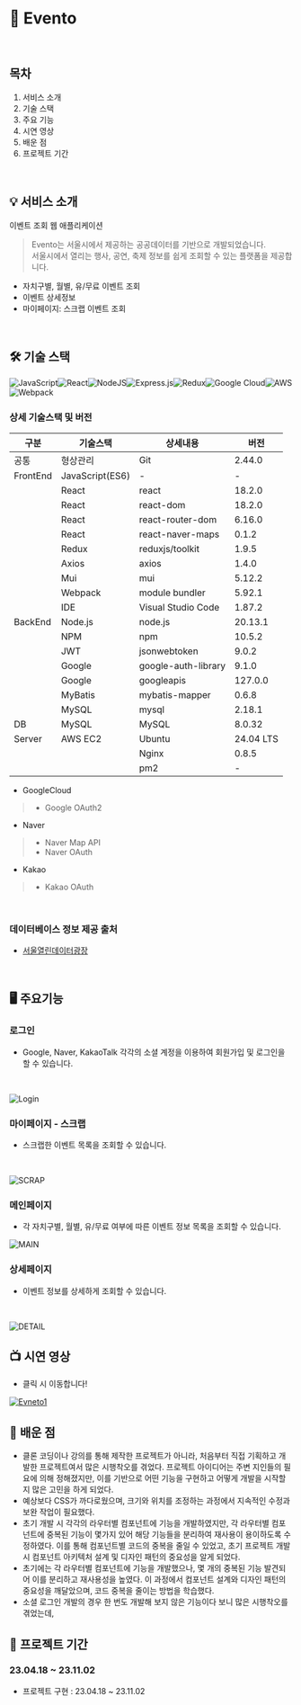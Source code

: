 # 📣 Evento
<br/>

## 목차
1. 서비스 소개
2. 기술 스택
3. 주요 기능
4. 시연 영상
5. 배운 점
6. 프로젝트 기간
<br/>

## 💡 서비스 소개
이벤트 조회 웹 애플리케이션
>Evento는 서울시에서 제공하는 공공데이터를 기반으로 개발되었습니다.<br/>
>서울시에서 열리는 행사, 공연, 축제 정보를 쉽게 조회할 수 있는 플랫폼을 제공합니다.
- 자치구별, 월별, 유/무료 이벤트 조회
- 이벤트 상세정보
- 마이페이지: 스크랩 이벤트 조회
<br/>

## 🛠️ 기술 스택

![JavaScript](https://img.shields.io/badge/javascript-%23323330.svg?style=for-the-badge&logo=javascript&logoColor=%23F7DF1E)![React](https://img.shields.io/badge/react-%2320232a.svg?style=for-the-badge&logo=react&logoColor=%2361DAFB)![NodeJS](https://img.shields.io/badge/node.js-6DA55F?style=for-the-badge&logo=node.js&logoColor=white)![Express.js](https://img.shields.io/badge/express.js-%23404d59.svg?style=for-the-badge&logo=express&logoColor=%2361DAFB)![Redux](https://img.shields.io/badge/redux-%23593d88.svg?style=for-the-badge&logo=redux&logoColor=white)![Google Cloud](https://img.shields.io/badge/GoogleCloud-%234285F4.svg?style=for-the-badge&logo=google-cloud&logoColor=white)![AWS](https://img.shields.io/badge/AWS-%23FF9900.svg?style=for-the-badge&logo=amazon-aws&logoColor=white)![Webpack](https://img.shields.io/badge/webpack-%238DD6F9.svg?style=for-the-badge&logo=webpack&logoColor=black)
<br/>

### 상세 기술스택 및 버전
| 구분     | 기술스택             | 상세내용                | 버전     |
|----------|---------------------|-------------------------|----------|
| 공통     | 형상관리             | Git                     | 2.44.0   |
| FrontEnd | JavaScript(ES6)     | -                       | -        |
|          | React               | react                   | 18.2.0   |
|          | React               | react-dom               | 18.2.0   |
|          | React               | react-router-dom        | 6.16.0   |
|          | React               | react-naver-maps        | 0.1.2    |
|          | Redux               | reduxjs/toolkit         | 1.9.5    |
|          | Axios               | axios                   | 1.4.0    |
|          | Mui                 | mui                     | 5.12.2   |
|          | Webpack             | module bundler          | 5.92.1   |
|          | IDE                 | Visual Studio Code      | 1.87.2   |
| BackEnd  | Node.js             | node.js                 | 20.13.1  |
|          | NPM                 | npm                     | 10.5.2   |
|          | JWT                 | jsonwebtoken            | 9.0.2    |
|          | Google              | google-auth-library     | 9.1.0    |
|          | Google              | googleapis              | 127.0.0  |
|          | MyBatis             | mybatis-mapper          | 0.6.8    |
|          | MySQL               | mysql                   | 2.18.1   |
| DB       | MySQL               | MySQL                   | 8.0.32   |
| Server   | AWS EC2             | Ubuntu                  | 24.04 LTS|
|          |                     | Nginx                   | 0.8.5    |
|          |                     | pm2                     | -        |

- GoogleCloud
> - Google OAuth2
- Naver
> - Naver Map API
> - Naver OAuth
- Kakao
> - Kakao OAuth
<br/>

### 데이터베이스 정보 제공 출처
- [서울열린데이터광장](https://data.seoul.go.kr/dataList/OA-15486/S/1/datasetView.do)
<br/>

## 🖥️ 주요기능

### 로그인
- Google, Naver, KakaoTalk 각각의 소셜 계정을 이용하여 회원가입 및 로그인을 할 수 있습니다.
<br/>

![Login](https://github.com/user-attachments/assets/43336a98-8037-4aa5-9a8a-2329374363db)
<br/>

### 마이페이지 - 스크랩
- 스크랩한 이벤트 목록을 조회할 수 있습니다.
<br/>

![SCRAP](https://github.com/user-attachments/assets/cfd8977d-324a-461f-8b03-e9f2e511b720)
<br/>

### 메인페이지
- 각 자치구별, 월별, 유/무료 여부에 따른 이벤트 정보 목록을 조회할 수 있습니다.

![MAIN](https://github.com/user-attachments/assets/14e020d8-ef64-4a19-bb47-d39561fd142c)
<br/>

### 상세페이지
- 이벤트 정보를 상세하게 조회할 수 있습니다.
<br/>

![DETAIL](https://github.com/user-attachments/assets/d3693738-ca13-47ee-b14f-e887397a1b55)
<br/>

## 📺 시연 영상
- 클릭 시 이동합니다!

[![Evneto1](https://github.com/user-attachments/assets/0b2e0603-b9a8-4ec9-b648-8aa1f083ab27)](https://youtu.be/54uM2fqwv3s)
</br>

## 💾 배운 점
- 클론 코딩이나 강의를 통해 제작한 프로젝트가 아니라, 처음부터 직접 기획하고 개발한 프로젝트여서 많은 시행착오를 겪었다. 프로젝트 아이디어는 주변 지인들의 필요에 의해 정해졌지만, 이를 기반으로 어떤 기능을 구현하고 어떻게 개발을 시작할지 많은 고민을 하게 되었다.
- 예상보다 CSS가 까다로웠으며, 크기와 위치를 조정하는 과정에서 지속적인 수정과 보완 작업이 필요했다.
- 초기 개발 시 각각의 라우터별 컴포넌트에 기능을 개발하였지만, 각 라우터별 컴포넌트에 중복된 기능이 몇가지 있어 해당 기능들을 분리하여 재사용이 용이하도록 수정하였다. 이를 통해 컴포넌트별 코드의 중복을 줄일 수 있었고, 초기 프로젝트 개발 시 컴포넌트 아키텍처 설계 및 디자인 패턴의 중요성을 알게 되었다.
- 초기에는 각 라우터별 컴포넌트에 기능을 개발했으나, 몇 개의 중복된 기능 발견되어 이를 분리하고 재사용성을 높였다. 이 과정에서 컴포넌트 설계와 디자인 패턴의 중요성을 깨달았으며, 코드 중복을 줄이는 방법을 학습했다.
- 소셜 로그인 개발의 경우 한 번도 개발해 보지 않은 기능이다 보니 많은 시행착오를 겪었는데, 

## 📆 프로젝트 기간
### 23.04.18 ~ 23.11.02
- 프로젝트 구현 : 23.04.18 ~ 23.11.02
</br>
